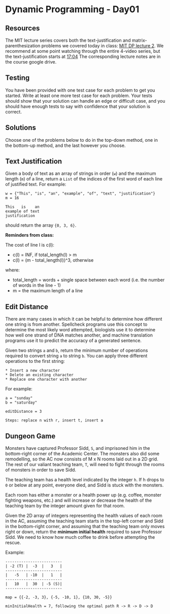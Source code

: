 # Dynamic Programming - Day01

## Resources

The MIT lecture series covers both the text-justification and matrix-parenthesization problems we covered today in class: [MIT DP lecture 2](https://youtu.be/ENyox7kNKeY). We recommend at some point watching through the entire 4-video series, but the text-justification starts at [17:04](https://youtu.be/ENyox7kNKeY?t=17m4s) The corresponding lecture notes are in the course google drive.

## Testing

You have been provided with one test case for each problem to get you started.  Write at least one more test case for each problem.  Your tests should show that your solution can handle an edge or difficult case, and you should have enough tests to say with confidence that your solution is correct.

## Solutions

Choose one of the problems below to do in the top-down method, one in the bottom-up method, and the last however you choose.

## Text Justification

Given a body of text as an array of strings in order (`w`) and the maximum length (`m`) of a line, return a `List` of the indices of the first word of each line of justified text.  For example: 

```
w = {"This", "is", "an", "example", "of", "text", "justification"}
m = 16

This   is    an 
example of text
justification
```

should return the array `{0, 3, 6}`.

**Reminders from class:**

The cost of line l is c(l):
* c(l) = INF, if total_length(l) > m
* c(l) = (m - total_length(l))^3, otherwise

where:
* total_length = words + single space between each word (i.e. the number of words in the line - 1)
* m = the maximum length of a line

## Edit Distance

There are many cases in which it can be helpful to determine how different one string is from another.  Spellcheck programs use this concept to determine the most likely word attempted, biologists use it to determine how well one strand of DNA matches another, and machine translation programs use it to predict the accuracy of a generated sentence. 

Given two strings `a` and `b`, return the minimum number of operations required to convert string `a` to string `b`. You can apply three different operations to the first string:

    * Insert a new character
    * Delete an existing character
    * Replace one character with another

For example: 

```
a = "sunday"
b = "saturday"

editDistance = 3

Steps: replace n with r, insert t, insert a 
```

## Dungeon Game

Monsters have captured Professor Sidd, `S`, and imprisoned him in the bottom-right corner of the Academic Center.  The monsters also did some remodelling, so the AC now consists of M x N rooms laid out in a 2D grid.  The rest of our valiant teaching team, `T`, will need to fight through the rooms of monsters in order to save Sidd.  

The teaching team has a health level indicated by the integer `h`.  If h drops to `0` or below at any point, everyone died, and Sidd is stuck with the monsters.

Each room has either a monster or a health power up (e.g. coffee, monster fighting weapons, etc.) and will increase or decrease the health of the teaching team by the integer amount given for that room.

Given the 2D array of integers representing the health values of each room in the AC, assuming the teaching team starts in the top-left corner and Sidd in the bottom-right corner, and assuming that the teaching team only moves right or down, return the **minimum initial health** required to save Professor Sidd.  We need to know how much coffee to drink before attempting the rescue.

Example:

```
-------------------------
| -2 (T) |  -3	|   3   |
-------------------------
|   -5   | -10  |   1   |
-------------------------
|   10   |  30  | -5 (S)|
-------------------------

map = {{-2, -3, 3}, {-5, -10, 1}, {10, 30, -5}}

minInitialHealth = 7, following the optimal path R -> R -> D -> D
```
